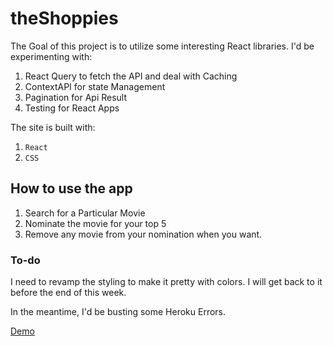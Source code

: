 # theShoppies

The Goal of this project is to utilize some interesting React libraries.
I'd be experimenting with:

1. React Query to fetch the API and deal with Caching
2. ContextAPI for state Management
3. Pagination for Api Result
4. Testing for React Apps

The site is built with:

1. `React`
2. `CSS`

## How to use the app
1. Search for a Particular Movie
2. Nominate the movie for your top 5
3. Remove any movie from your nomination when you want.

### To-do
I need to revamp the styling to make it pretty with colors. I will get back to it before the end of this week.

In the meantime, I'd be busting some Heroku Errors.

[Demo](https://theshoppies12.netlify.app/)
